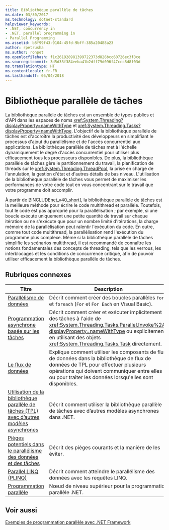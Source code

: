 ```yaml
---
title: Bibliothèque parallèle de tâches
ms.date: 03/30/2017
ms.technology: dotnet-standard
helpviewer_keywords:
- .NET, concurrency in
- .NET, parallel programming in
- Parallel Programming
ms.assetid: b8f99f43-9104-45fd-9bff-385a20488a23
author: rpetrusha
ms.author: ronpet
ms.openlocfilehash: f1c261928981399722373d826bcc60726ec3f8ce
ms.sourcegitcommit: 3d5d33f384eeba41b2dff79d096f47ccc8d8f03d
ms.translationtype: HT
ms.contentlocale: fr-FR
ms.lasthandoff: 05/04/2018
---
```

# <a name="task-parallel-library-tpl"></a>Bibliothèque parallèle de tâches
La bibliothèque parallèle de tâches est un ensemble de types publics et d'API dans les espaces de noms <xref:System.Threading?displayProperty=nameWithType> et <xref:System.Threading.Tasks?displayProperty=nameWithType>. L'objectif de la bibliothèque parallèle de tâches est d'accroître la productivité des développeurs en simplifiant le processus d'ajout du parallélisme et de l'accès concurrentiel aux applications. La bibliothèque parallèle de tâches met à l'échelle dynamiquement le degré d'accès concurrentiel pour utiliser plus efficacement tous les processeurs disponibles. De plus, la bibliothèque parallèle de tâches gère le partitionnement du travail, la planification de threads sur le <xref:System.Threading.ThreadPool>, la prise en charge de l'annulation, la gestion d'état et d'autres détails de bas niveau. L'utilisation de la bibliothèque parallèle de tâches vous permet de maximiser les performances de votre code tout en vous concentrant sur le travail que votre programme doit accomplir.  
  
 À partir de [!INCLUDE[net_v40_short](../../../includes/net-v40-short-md.md)], la bibliothèque parallèle de tâches est la meilleure méthode pour écrire le code multithread et parallèle. Toutefois, tout le code est pas approprié pour la parallélisation ; par exemple, si une boucle exécute uniquement une petite quantité de travail sur chaque itération ou ne s'exécute que pour un nombre limité d'itérations, la charge mémoire de la parallélisation peut ralentir l'exécution du code. En outre, comme tout code multithread, la parallélisation rend l'exécution du programme plus complexe. Même si la bibliothèque parallèle de tâches simplifie les scénarios multithread, il est recommandé de connaître les notions fondamentales des concepts de threading, tels que les verrous, les interblocages et les conditions de concurrence critique, afin de pouvoir utiliser efficacement la bibliothèque parallèle de tâches.  
  
## <a name="related-topics"></a>Rubriques connexes  
  
|Titre|Description|  
|-|-|  
|[Parallélisme de données](../../../docs/standard/parallel-programming/data-parallelism-task-parallel-library.md)|Décrit comment créer des boucles parallèles `for` et `foreach` (`For` et `For Each` en Visual Basic).|  
|[Programmation asynchrone basée sur les tâches](../../../docs/standard/parallel-programming/task-based-asynchronous-programming.md)|Décrit comment créer et exécuter implicitement des tâches à l'aide de <xref:System.Threading.Tasks.Parallel.Invoke%2A?displayProperty=nameWithType> ou explicitement en utilisant des objets <xref:System.Threading.Tasks.Task> directement.|  
|[Le flux de données](../../../docs/standard/parallel-programming/dataflow-task-parallel-library.md)|Explique comment utiliser les composants de flux de données dans la bibliothèque de flux de données de TPL pour effectuer plusieurs opérations qui doivent communiquer entre elles ou pour traiter les données lorsqu'elles sont disponibles.|  
|[Utilisation de la bibliothèque parallèle de tâches (TPL) avec d’autres modèles asynchrones](../../../docs/standard/parallel-programming/using-tpl-with-other-asynchronous-patterns.md)|Décrit comment utiliser la bibliothèque parallèle de tâches avec d’autres modèles asynchrones dans .NET.|  
|[Pièges potentiels dans le parallélisme des données et des tâches](../../../docs/standard/parallel-programming/potential-pitfalls-in-data-and-task-parallelism.md)|Décrit des pièges courants et la manière de les éviter.|  
|[Parallel LINQ (PLINQ)](../../../docs/standard/parallel-programming/parallel-linq-plinq.md)|Décrit comment atteindre le parallélisme des données avec les requêtes LINQ.|  
|[Programmation parallèle](../../../docs/standard/parallel-programming/index.md)|Nœud de niveau supérieur pour la programmation parallèle .NET.|  
  
## <a name="see-also"></a>Voir aussi  
 [Exemples de programmation parallèle avec .NET Framework](https://code.msdn.microsoft.com/Samples-for-Parallel-b4b76364)
